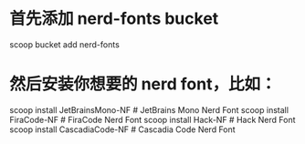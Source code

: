 # 首先添加 nerd-fonts bucket
scoop bucket add nerd-fonts

# 然后安装你想要的 nerd font，比如：
scoop install JetBrainsMono-NF   # JetBrains Mono Nerd Font
scoop install FiraCode-NF        # FiraCode Nerd Font
scoop install Hack-NF            # Hack Nerd Font
scoop install CascadiaCode-NF    # Cascadia Code Nerd Font